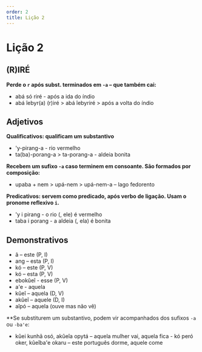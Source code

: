 ```yaml
---
order: 2
title: Lição 2
---
```


# Lição 2

## (R)IRÉ

**Perde o `r` após subst. terminados em `-a` – que também cai:**
- abá só riré - após a ida do índio
- abá îebyr(a) (r)iré > abá îebyriré > após a volta do índio

## Adjetivos

**Qualificativos: qualificam um substantivo**
- 'y-pirang-a - rio vermelho
- ta(ba)-porang-a > ta-porang-a - aldeia bonita

**Recebem um sufixo `-a` caso terminem em consoante. São formados por composição:**
- upaba + nem > upá-nem > upá-nem-a – lago fedorento

**Predicativos: servem como predicado, após verbo de ligação. Usam o pronome reflexivo `i`.**
- 'y i pirang - o rio (, ele) é vermelho
- taba i porang - a aldeia (, ela) é bonita

## Demonstrativos

- ã – este (P, I)
- ang – esta (P, I)
- kó – este (P, V)
- kó – esta (P, V)
- ebokûeî - esse (P, V)
- a'e - aquela
- kûeî – aquela (D, V)
- akûeî – aquele (D, I)
- aîpó – aquela (ouve mas não vê)

**Se substiturem um substantivo, podem vir acompanhados dos sufixos `-a` ou `-ba'e`:
- kûei kunhã osó, akûeîa opytá – aquela mulher vai, aquela fica
- kó peró oker, kûeîba'e okaru – este português dorme, aquele come


